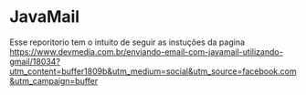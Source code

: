 # JavaMail
Esse reporitorio tem o intuito de seguir as instuções da pagina https://www.devmedia.com.br/enviando-email-com-javamail-utilizando-gmail/18034?utm_content=buffer1809b&utm_medium=social&utm_source=facebook.com&utm_campaign=buffer
